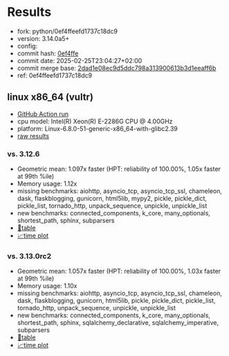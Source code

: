 # Results

- fork: python/0ef4ffeefd1737c18dc9
- version: 3.14.0a5+
- config: 
- commit hash: [0ef4ffe](https://github.com/python/cpython/commit/0ef4ffe)
- commit date: 2025-02-25T23:04:27+02:00
- commit merge base: [2dad1e08ec9d5ddc798a313900613b3d1eeaff6b](https://github.com/python/cpython/commit/2dad1e08ec9d5ddc798a313900613b3d1eeaff6b)
- ref: 0ef4ffeefd1737c18dc9

## linux x86_64 (vultr)

- [GitHub Action run](https://github.com/facebookexperimental/free-threading-benchmarking/actions/runs/13533710040)
- cpu model: Intel(R) Xeon(R) E-2286G CPU @ 4.00GHz
- platform: Linux-6.8.0-51-generic-x86_64-with-glibc2.39
- [raw results](bm-20250225-vultr-x86_64-python-0ef4ffeefd1737c18dc9-3.14.0a5%2B-0ef4ffe.json)

### vs. 3.12.6

- Geometric mean: 1.097x faster (HPT: reliability of 100.00%, 1.05x faster at 99th %ile)
- Memory usage: 1.12x
- missing benchmarks: aiohttp, asyncio_tcp, asyncio_tcp_ssl, chameleon, dask, flaskblogging, gunicorn, html5lib, mypy2, pickle, pickle_dict, pickle_list, tornado_http, unpack_sequence, unpickle, unpickle_list
- new benchmarks: connected_components, k_core, many_optionals, shortest_path, sphinx, subparsers
- [📄table](bm-20250225-vultr-x86_64-python-0ef4ffeefd1737c18dc9-3.14.0a5%2B-0ef4ffe-vs-3.12.6.md)
- [📈time plot](bm-20250225-vultr-x86_64-python-0ef4ffeefd1737c18dc9-3.14.0a5%2B-0ef4ffe-vs-3.12.6.svg)

### vs. 3.13.0rc2

- Geometric mean: 1.057x faster (HPT: reliability of 100.00%, 1.03x faster at 99th %ile)
- Memory usage: 1.10x
- missing benchmarks: aiohttp, asyncio_tcp, asyncio_tcp_ssl, chameleon, dask, flaskblogging, gunicorn, html5lib, pickle, pickle_dict, pickle_list, tornado_http, unpack_sequence, unpickle, unpickle_list
- new benchmarks: connected_components, k_core, many_optionals, shortest_path, sphinx, sqlalchemy_declarative, sqlalchemy_imperative, subparsers
- [📄table](bm-20250225-vultr-x86_64-python-0ef4ffeefd1737c18dc9-3.14.0a5%2B-0ef4ffe-vs-3.13.0rc2.md)
- [📈time plot](bm-20250225-vultr-x86_64-python-0ef4ffeefd1737c18dc9-3.14.0a5%2B-0ef4ffe-vs-3.13.0rc2.svg)

